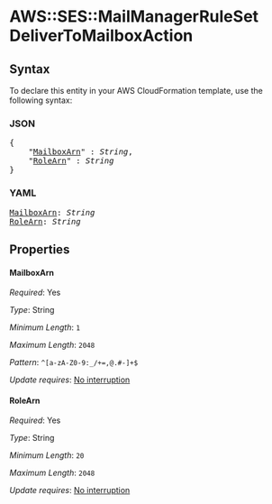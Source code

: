 # AWS::SES::MailManagerRuleSet DeliverToMailboxAction

## Syntax

To declare this entity in your AWS CloudFormation template, use the following syntax:

### JSON

<pre>
{
    "<a href="#mailboxarn" title="MailboxArn">MailboxArn</a>" : <i>String</i>,
    "<a href="#rolearn" title="RoleArn">RoleArn</a>" : <i>String</i>
}
</pre>

### YAML

<pre>
<a href="#mailboxarn" title="MailboxArn">MailboxArn</a>: <i>String</i>
<a href="#rolearn" title="RoleArn">RoleArn</a>: <i>String</i>
</pre>

## Properties

#### MailboxArn

_Required_: Yes

_Type_: String

_Minimum Length_: <code>1</code>

_Maximum Length_: <code>2048</code>

_Pattern_: <code>^[a-zA-Z0-9:_/+=,@.#-]+$</code>

_Update requires_: [No interruption](https://docs.aws.amazon.com/AWSCloudFormation/latest/UserGuide/using-cfn-updating-stacks-update-behaviors.html#update-no-interrupt)

#### RoleArn

_Required_: Yes

_Type_: String

_Minimum Length_: <code>20</code>

_Maximum Length_: <code>2048</code>

_Update requires_: [No interruption](https://docs.aws.amazon.com/AWSCloudFormation/latest/UserGuide/using-cfn-updating-stacks-update-behaviors.html#update-no-interrupt)
